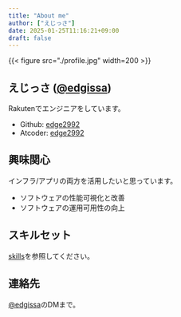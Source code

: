 ```yaml
---
title: "About me"
author: ["えじっさ"]
date: 2025-01-25T11:16:21+09:00
draft: false
---
```


{{< figure src="./profile.jpg" width=200 >}}

## えじっさ ([@edgissa](https://twitter.com/edgissa))

Rakutenでエンジニアをしています。

- Github: [edge2992](https://github.com/edge2992)
- Atcoder: [edge2992](https://atcoder.jp/users/edge2992)

## 興味関心

インフラ/アプリの両方を活用したいと思っています。

- ソフトウェアの性能可視化と改善
- ソフトウェアの運用可用性の向上

## スキルセット

[skills](./../skills/)を参照してください。

## 連絡先

[@edgissa](https://twitter.com/edgissa)のDMまで。
